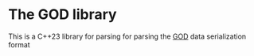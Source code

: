 <!--
SPDX-FileCopyrightText: 2025 Will Reed <wreed@disroot.org>

SPDX-License-Identifier: LGPL-3.0-or-later
-->
The GOD library
===============

This is a C++23 library for parsing for parsing the [GOD](https://github.com/wreedb/god) 
data serialization format